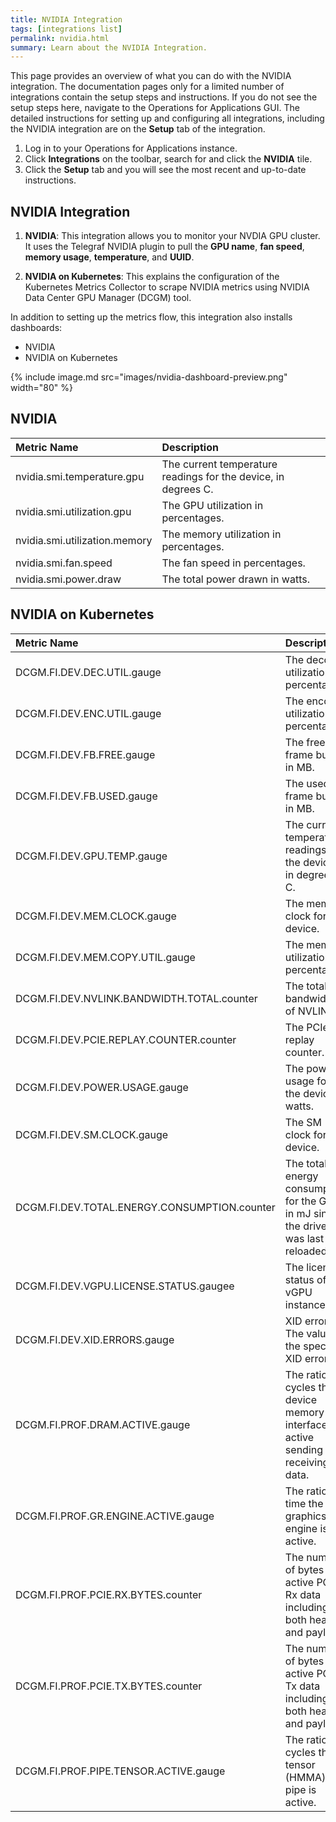 ```yaml
---
title: NVIDIA Integration
tags: [integrations list]
permalink: nvidia.html
summary: Learn about the NVIDIA Integration.
---
```


This page provides an overview of what you can do with the NVIDIA integration. The documentation pages only for a limited number of integrations contain the setup steps and instructions. If you do not see the setup steps here, navigate to the Operations for Applications GUI. The detailed instructions for setting up and configuring all integrations, including the NVIDIA integration are on the **Setup** tab of the integration.

1. Log in to your Operations for Applications instance. 
2. Click **Integrations** on the toolbar, search for and click the **NVIDIA** tile. 
3. Click the **Setup** tab and you will see the most recent and up-to-date instructions.

## NVIDIA Integration

1. **NVIDIA**: This integration allows you to monitor your NVDIA GPU cluster. It uses the Telegraf NVIDIA plugin to pull the **GPU name**, **fan speed**, **memory usage**, **temperature**, and **UUID**.

2. **NVIDIA on Kubernetes**: This explains the configuration of the Kubernetes Metrics Collector to scrape NVIDIA metrics using NVIDIA Data Center GPU Manager (DCGM) tool.

In addition to setting up the metrics flow, this integration also installs dashboards:
* NVIDIA
* NVIDIA on Kubernetes

{% include image.md src="images/nvidia-dashboard-preview.png" width="80" %}







## NVIDIA
  

|Metric Name|Description|
| :--- | :--- |
|nvidia.smi.temperature.gpu |The current temperature readings for the device, in degrees C.|
|nvidia.smi.utilization.gpu|The GPU utilization in percentages.|
|nvidia.smi.utilization.memory|The memory utilization in percentages.|
|nvidia.smi.fan.speed|The fan speed in percentages.|
|nvidia.smi.power.draw|The total power drawn in watts.|


## NVIDIA on Kubernetes
  

|Metric Name|Description|
| :--- | :--- |
|DCGM.FI.DEV.DEC.UTIL.gauge|The decoder utilization in percentages.|
|DCGM.FI.DEV.ENC.UTIL.gauge|The encoder utilization in percentages.|
|DCGM.FI.DEV.FB.FREE.gauge|The free frame buffer in MB.|
|DCGM.FI.DEV.FB.USED.gauge|The used frame buffer in MB.|
|DCGM.FI.DEV.GPU.TEMP.gauge|The current temperature readings for the device, in degrees C.|
|DCGM.FI.DEV.MEM.CLOCK.gauge|The memory clock for the device.|
|DCGM.FI.DEV.MEM.COPY.UTIL.gauge|The memory utilization in percentages.|
|DCGM.FI.DEV.NVLINK.BANDWIDTH.TOTAL.counter|The total bandwidth of NVLINK|
|DCGM.FI.DEV.PCIE.REPLAY.COUNTER.counter|The PCIe replay counter.|
|DCGM.FI.DEV.POWER.USAGE.gauge|The power usage for the device in watts.|
|DCGM.FI.DEV.SM.CLOCK.gauge|The SM clock for the device.|
|DCGM.FI.DEV.TOTAL.ENERGY.CONSUMPTION.counter|The total energy consumption for the GPU in mJ since the driver was last reloaded.|
|DCGM.FI.DEV.VGPU.LICENSE.STATUS.gaugee|The license status of the vGPU instance.|
|DCGM.FI.DEV.XID.ERRORS.gauge|XID errors. The value is the specific XID error.|
|DCGM.FI.PROF.DRAM.ACTIVE.gauge|The ratio of cycles the device memory interface is active sending or receiving data.|
|DCGM.FI.PROF.GR.ENGINE.ACTIVE.gauge|The ratio of time the graphics engine is active.|
|DCGM.FI.PROF.PCIE.RX.BYTES.counter|The number of bytes of active PCIe Rx data including both header and payload.|
|DCGM.FI.PROF.PCIE.TX.BYTES.counter|The number of bytes of active PCIe Tx data including both header and payload.|
|DCGM.FI.PROF.PIPE.TENSOR.ACTIVE.gauge|The ratio of cycles the tensor (HMMA) pipe is active.|
